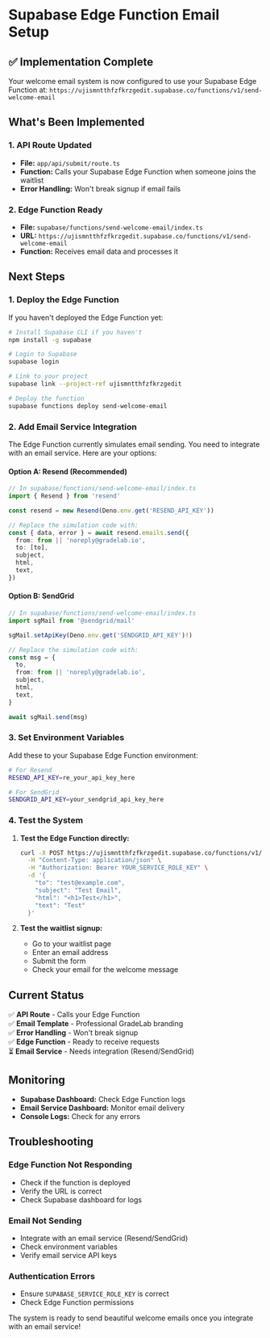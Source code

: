 # Supabase Edge Function Email Setup

## ✅ Implementation Complete

Your welcome email system is now configured to use your Supabase Edge Function at:
`https://ujismntthfzfkrzgedit.supabase.co/functions/v1/send-welcome-email`

## What's Been Implemented

### 1. API Route Updated
- **File:** `app/api/submit/route.ts`
- **Function:** Calls your Supabase Edge Function when someone joins the waitlist
- **Error Handling:** Won't break signup if email fails

### 2. Edge Function Ready
- **File:** `supabase/functions/send-welcome-email/index.ts`
- **URL:** `https://ujismntthfzfkrzgedit.supabase.co/functions/v1/send-welcome-email`
- **Function:** Receives email data and processes it

## Next Steps

### 1. Deploy the Edge Function

If you haven't deployed the Edge Function yet:

```bash
# Install Supabase CLI if you haven't
npm install -g supabase

# Login to Supabase
supabase login

# Link to your project
supabase link --project-ref ujismntthfzfkrzgedit

# Deploy the function
supabase functions deploy send-welcome-email
```

### 2. Add Email Service Integration

The Edge Function currently simulates email sending. You need to integrate with an email service. Here are your options:

#### Option A: Resend (Recommended)
```typescript
// In supabase/functions/send-welcome-email/index.ts
import { Resend } from 'resend'

const resend = new Resend(Deno.env.get('RESEND_API_KEY'))

// Replace the simulation code with:
const { data, error } = await resend.emails.send({
  from: from || 'noreply@gradelab.io',
  to: [to],
  subject,
  html,
  text,
})
```

#### Option B: SendGrid
```typescript
// In supabase/functions/send-welcome-email/index.ts
import sgMail from '@sendgrid/mail'

sgMail.setApiKey(Deno.env.get('SENDGRID_API_KEY')!)

// Replace the simulation code with:
const msg = {
  to,
  from: from || 'noreply@gradelab.io',
  subject,
  html,
  text,
}

await sgMail.send(msg)
```

### 3. Set Environment Variables

Add these to your Supabase Edge Function environment:

```bash
# For Resend
RESEND_API_KEY=re_your_api_key_here

# For SendGrid
SENDGRID_API_KEY=your_sendgrid_api_key_here
```

### 4. Test the System

1. **Test the Edge Function directly:**
   ```bash
   curl -X POST https://ujismntthfzfkrzgedit.supabase.co/functions/v1/send-welcome-email \
     -H "Content-Type: application/json" \
     -H "Authorization: Bearer YOUR_SERVICE_ROLE_KEY" \
     -d '{
       "to": "test@example.com",
       "subject": "Test Email",
       "html": "<h1>Test</h1>",
       "text": "Test"
     }'
   ```

2. **Test the waitlist signup:**
   - Go to your waitlist page
   - Enter an email address
   - Submit the form
   - Check your email for the welcome message

## Current Status

✅ **API Route** - Calls your Edge Function  
✅ **Email Template** - Professional GradeLab branding  
✅ **Error Handling** - Won't break signup  
✅ **Edge Function** - Ready to receive requests  
⏳ **Email Service** - Needs integration (Resend/SendGrid)  

## Monitoring

- **Supabase Dashboard:** Check Edge Function logs
- **Email Service Dashboard:** Monitor email delivery
- **Console Logs:** Check for any errors

## Troubleshooting

### Edge Function Not Responding
- Check if the function is deployed
- Verify the URL is correct
- Check Supabase dashboard for logs

### Email Not Sending
- Integrate with an email service (Resend/SendGrid)
- Check environment variables
- Verify email service API keys

### Authentication Errors
- Ensure `SUPABASE_SERVICE_ROLE_KEY` is correct
- Check Edge Function permissions

The system is ready to send beautiful welcome emails once you integrate with an email service!
